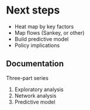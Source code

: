 # Next steps

* Heat map by key factors
* Map flows (Sankey, or other)
* Build predictive model
* Policy implications

## Documentation
Three-part series
1. Exploratory analysis
1. Network analysis
1. Predictive model
